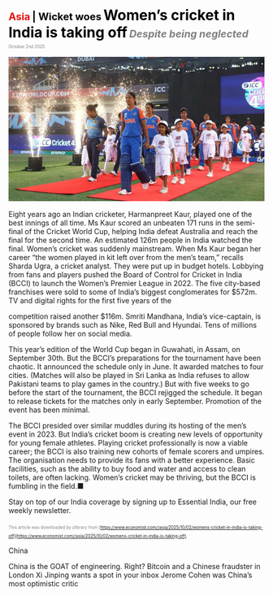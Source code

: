 <span style="color:#E3120B; font-size:14.9pt; font-weight:bold;">Asia</span> <span style="color:#000000; font-size:14.9pt; font-weight:bold;">| Wicket woes</span>
<span style="color:#000000; font-size:21.0pt; font-weight:bold;">Women’s cricket in India is taking off</span>
<span style="color:#808080; font-size:14.9pt; font-weight:bold; font-style:italic;">Despite being neglected</span>
<span style="color:#808080; font-size:6.2pt;">October 2nd 2025</span>

![](../images/025_Womens_cricket_in_India_is_taking_off/p0106_img01.jpeg)

Eight years ago an Indian cricketer, Harmanpreet Kaur, played one of the best innings of all time. Ms Kaur scored an unbeaten 171 runs in the semi- final of the Cricket World Cup, helping India defeat Australia and reach the final for the second time. An estimated 126m people in India watched the final. Women’s cricket was suddenly mainstream. When Ms Kaur began her career “the women played in kit left over from the men’s team,” recalls Sharda Ugra, a cricket analyst. They were put up in budget hotels. Lobbying from fans and players pushed the Board of Control for Cricket in India (BCCI) to launch the Women’s Premier League in 2022. The five city-based franchises were sold to some of India’s biggest conglomerates for $572m. TV and digital rights for the first five years of the

competition raised another $116m. Smriti Mandhana, India’s vice-captain, is sponsored by brands such as Nike, Red Bull and Hyundai. Tens of millions of people follow her on social media.

This year’s edition of the World Cup began in Guwahati, in Assam, on September 30th. But the BCCI’s preparations for the tournament have been chaotic. It announced the schedule only in June. It awarded matches to four cities. (Matches will also be played in Sri Lanka as India refuses to allow Pakistani teams to play games in the country.) But with five weeks to go before the start of the tournament, the BCCI rejigged the schedule. It began to release tickets for the matches only in early September. Promotion of the event has been minimal.

The BCCI presided over similar muddles during its hosting of the men’s event in 2023. But India’s cricket boom is creating new levels of opportunity for young female athletes. Playing cricket professionally is now a viable career; the BCCI is also training new cohorts of female scorers and umpires. The organisation needs to provide its fans with a better experience. Basic facilities, such as the ability to buy food and water and access to clean toilets, are often lacking. Women’s cricket may be thriving, but the BCCI is fumbling in the field.■

Stay on top of our India coverage by signing up to Essential India, our free weekly newsletter.

<span style="color:#808080; font-size:6.2pt;">This article was downloaded by zlibrary from [https://www.economist.com//asia/2025/10/02/womens-cricket-in-india-is-taking-off](https://www.economist.com//asia/2025/10/02/womens-cricket-in-india-is-taking-off)</span>

China

China is the GOAT of engineering. Right? Bitcoin and a Chinese fraudster in London Xi Jinping wants a spot in your inbox Jerome Cohen was China’s most optimistic critic